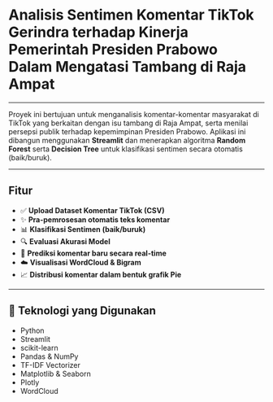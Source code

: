 # Analisis Sentimen Komentar TikTok Gerindra terhadap Kinerja Pemerintah Presiden Prabowo Dalam Mengatasi Tambang di Raja Ampat

---

Proyek ini bertujuan untuk menganalisis komentar-komentar masyarakat di TikTok yang berkaitan dengan isu tambang di Raja Ampat, serta menilai persepsi publik terhadap kepemimpinan Presiden Prabowo. Aplikasi ini dibangun menggunakan **Streamlit** dan menerapkan algoritma **Random Forest** serta **Decision Tree** untuk klasifikasi sentimen secara otomatis (baik/buruk).

---

## Fitur
- ✅ **Upload Dataset Komentar TikTok (CSV)**
- ✨ **Pra-pemrosesan otomatis teks komentar**
- 📊 **Klasifikasi Sentimen (baik/buruk)**
- 🔍 **Evaluasi Akurasi Model**
- 🧾 **Prediksi komentar baru secara real-time**
- ☁️ **Visualisasi WordCloud & Bigram**
- 📈 **Distribusi komentar dalam bentuk grafik Pie**

---

## 🧠 Teknologi yang Digunakan
- Python
- Streamlit
- scikit-learn
- Pandas & NumPy
- TF-IDF Vectorizer
- Matplotlib & Seaborn
- Plotly
- WordCloud

